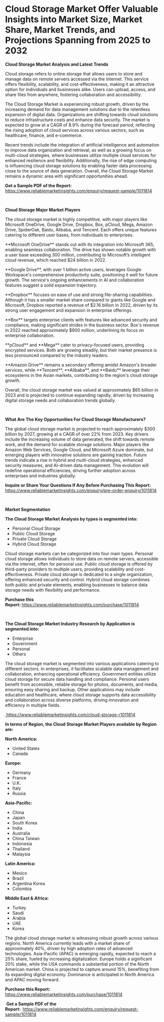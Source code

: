 <p><h1>Cloud Storage Market Offer Valuable Insights into Market Size, Market Share, Market Trends, and Projections Spanning from 2025 to 2032</h1></p><p><strong>Cloud Storage Market Analysis and Latest Trends</strong></p>
<p><p>Cloud storage refers to online storage that allows users to store and manage data on remote servers accessed via the internet. This service offers flexibility, scalability, and cost-effectiveness, making it an attractive option for individuals and businesses alike. Users can upload, access, and share files from anywhere, fostering collaboration and accessibility.</p><p>The Cloud Storage Market is experiencing robust growth, driven by the increasing demand for data management solutions due to the relentless expansion of digital data. Organizations are shifting towards cloud solutions to reduce infrastructure costs and enhance data security. The market is expected to grow at a CAGR of 8.9% during the forecast period, reflecting the rising adoption of cloud services across various sectors, such as healthcare, finance, and e-commerce.</p><p>Recent trends include the integration of artificial intelligence and automation to improve data organization and retrieval, as well as a growing focus on multi-cloud strategies, where businesses utilize multiple cloud services for enhanced resilience and flexibility. Additionally, the rise of edge computing is influencing cloud storage solutions by enabling faster data processing close to the source of data generation. Overall, the Cloud Storage Market remains a dynamic area with significant opportunities ahead.</p></p>
<p><strong>Get a Sample PDF of the Report:&nbsp;</strong> <a href="https://www.reliablemarketinsights.com/enquiry/request-sample/1011814?utm_campaign=3612&utm_medium=2&utm_source=Github&utm_content=ia&utm_term=17042025&utm_id=cloud-storage">https://www.reliablemarketinsights.com/enquiry/request-sample/1011814</a></p>
<p>&nbsp;</p>
<p><strong>Cloud Storage Major Market Players</strong></p>
<p><p>The cloud storage market is highly competitive, with major players like Microsoft OneDrive, Google Drive, Dropbox, Box, pCloud, Mega, Amazon Drive, SpiderOak, Baidu, Alibaba, and Tencent. Each offers unique features catering to different user bases, from individuals to enterprises.</p><p>**Microsoft OneDrive** stands out with its integration into Microsoft 365, enabling seamless collaboration. The drive has shown notable growth with a user base exceeding 300 million, contributing to Microsoft’s intelligent cloud revenue, which reached $24 billion in 2022.</p><p>**Google Drive**, with over 1 billion active users, leverages Google Workspace's comprehensive productivity suite, positioning it well for future growth. The service's ongoing enhancements in AI and collaboration features suggest a solid expansion trajectory.</p><p>**Dropbox** focuses on ease of use and strong file-sharing capabilities. Although it has a smaller market share compared to giants like Google and Microsoft, Dropbox reported a revenue of $2.16 billion in 2022, driven by its strong user engagement and expansion in enterprise offerings.</p><p>**Box** targets enterprise clients with features like advanced security and compliance, making significant strides in the business sector. Box's revenue in 2022 reached approximately $900 million, underlining its focus on enterprise collaboration.</p><p>**pCloud** and **Mega** cater to privacy-focused users, providing encrypted services. Both are growing steadily, but their market presence is less pronounced compared to the industry leaders.</p><p>**Amazon Drive** remains a secondary offering amidst Amazon's broader services, while **Tencent**, **Alibaba**, and **Baidu** leverage their ecosystems in the Asian markets, contributing to the region's cloud storage growth.</p><p>Overall, the cloud storage market was valued at approximately $65 billion in 2023 and is projected to continue expanding rapidly, driven by increasing digital storage needs and collaboration trends globally.</p></p>
<p>&nbsp;</p>
<p><strong>What Are The Key Opportunities For Cloud Storage Manufacturers?</strong></p>
<p><p>The global cloud storage market is projected to reach approximately $300 billion by 2027, growing at a CAGR of over 22% from 2023. Key drivers include the increasing volume of data generated, the shift towards remote work, and the demand for scalable storage solutions. Major players like Amazon Web Services, Google Cloud, and Microsoft Azure dominate, but emerging players with innovative solutions are gaining traction. Future trends indicate a rise in hybrid and multi-cloud strategies, enhanced security measures, and AI-driven data management. This evolution will redefine operational efficiencies, driving further adoption across enterprises and industries globally.</p></p>
<p><strong>Inquire or Share Your Questions If Any Before Purchasing This Report:</strong> <a href="https://www.reliablemarketinsights.com/enquiry/pre-order-enquiry/1011814?utm_campaign=3612&utm_medium=2&utm_source=Github&utm_content=ia&utm_term=17042025&utm_id=cloud-storage">https://www.reliablemarketinsights.com/enquiry/pre-order-enquiry/1011814</a></p>
<p>&nbsp;</p>
<p><strong>Market Segmentation</strong></p>
<p><strong>The Cloud Storage Market Analysis by types is segmented into:</strong></p>
<p><ul><li>Personal Cloud Storage</li><li>Public Cloud Storage</li><li>Private Cloud Storage</li><li>Hybrid Cloud Storage</li></ul></p>
<p><p>Cloud storage markets can be categorized into four main types. Personal cloud storage allows individuals to store data on remote servers, accessible via the internet, often for personal use. Public cloud storage is offered by third-party providers to multiple users, providing scalability and cost-effectiveness. Private cloud storage is dedicated to a single organization, offering enhanced security and control. Hybrid cloud storage combines both public and private elements, enabling businesses to balance data storage needs with flexibility and performance.</p></p>
<p><strong>Purchase this Report:&nbsp;</strong><a href="https://www.reliablemarketinsights.com/purchase/1011814?utm_campaign=3612&utm_medium=2&utm_source=Github&utm_content=ia&utm_term=17042025&utm_id=cloud-storage">https://www.reliablemarketinsights.com/purchase/1011814</a></p>
<p>&nbsp;</p>
<p><strong>The Cloud Storage Market Industry Research by Application is segmented into:</strong></p>
<p><ul><li>Enterprise</li><li>Government</li><li>Personal</li><li>Others</li></ul></p>
<p><p>The cloud storage market is segmented into various applications catering to different sectors. In enterprises, it facilitates scalable data management and collaboration, enhancing operational efficiency. Government entities utilize cloud storage for secure data handling and compliance. Personal users benefit from accessible, reliable storage for photos, documents, and media, ensuring easy sharing and backup. Other applications may include education and healthcare, where cloud storage supports data accessibility and collaboration across diverse platforms, driving innovation and efficiency in multiple fields.</p></p>
<p><a href="https://www.reliablemarketinsights.com/cloud-storage-r1011814?utm_campaign=3612&utm_medium=2&utm_source=Github&utm_content=ia&utm_term=17042025&utm_id=cloud-storage">&nbsp;https://www.reliablemarketinsights.com/cloud-storage-r1011814</a></p>
<p><strong>In terms of Region, the Cloud Storage Market Players available by Region are:</strong></p>
<p>
    <p> <strong> North America: </strong>
        <ul>
            <li>United States</li>
            <li>Canada</li>
        </ul>
        </p> 
    <p> <strong> Europe: </strong>
        <ul>
            <li>Germany</li>
            <li>France</li>
            <li>U.K.</li>
            <li>Italy</li>
            <li>Russia</li>
        </ul>
        </p> 
    <p> <strong> Asia-Pacific: </strong>
        <ul>
            <li>China</li>
            <li>Japan</li>
            <li>South Korea</li>
            <li>India</li>
            <li>Australia</li>
            <li>China Taiwan</li>
            <li>Indonesia</li>
            <li>Thailand</li>
            <li>Malaysia</li>
        </ul>
        </p> 
    <p> <strong> Latin America: </strong>
        <ul>
            <li>Mexico</li>
            <li>Brazil</li>
            <li>Argentina Korea</li>
            <li>Colombia</li>
        </ul>
        </p> 
    <p> <strong> Middle East & Africa: </strong>
        <ul>
            <li>Turkey</li>
            <li>Saudi</li>
            <li>Arabia</li>
            <li>UAE</li>
            <li>Korea</li>
        </ul>
    </p>
    </p>
<p><p>The global cloud storage market is witnessing robust growth across various regions. North America currently leads with a market share of approximately 40%, driven by high adoption rates of advanced technologies. Asia-Pacific (APAC) is emerging rapidly, expected to reach a 25% share, fueled by increasing digitalization. Europe holds a significant 20% stake, while the USA commands a substantial portion of the North American market. China is projected to capture around 15%, benefiting from its expanding digital economy. Dominance is anticipated in North America and APAC moving forward.</p></p>
<p><strong>Purchase this Report: </strong><a href="https://www.reliablemarketinsights.com/purchase/1011814?utm_campaign=3612&utm_medium=2&utm_source=Github&utm_content=ia&utm_term=17042025&utm_id=cloud-storage">https://www.reliablemarketinsights.com/purchase/1011814</a></p>
<p>&nbsp;<strong>Get a Sample PDF of the Report:&nbsp;&nbsp;</strong><a href="https://www.reliablemarketinsights.com/enquiry/request-sample/1011814?utm_campaign=3612&utm_medium=2&utm_source=Github&utm_content=ia&utm_term=17042025&utm_id=cloud-storage">https://www.reliablemarketinsights.com/enquiry/request-sample/1011814</a></p>
<p><strong></strong></p>
<p><p></p><p></p><p></p></p>